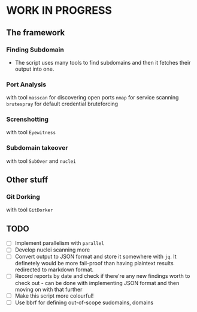 
# WORK IN PROGRESS

## The framework
### Finding Subdomain
- The script uses many tools to find subdomains and then it fetches their output into one.
### Port Analysis
with tool ```masscan``` for discovering open ports
```nmap``` for service scanning
```brutespray``` for default credential bruteforcing
### Screnshotting
with tool ```Eyewitness```
### Subdomain takeover
with tool ```SubOver``` and ```nuclei```
## Other stuff
### Git Dorking
with tool ```GitDorker```
## TODO
- [ ] Implement parallelism with ```parallel```
- [ ] Develop nuclei scanning more
- [ ] Convert output to JSON format and store it somewhere with ```jq```. It definetely would be more fail-proof than having plaintext results redirected to markdown format.
- [ ] Record reports by date and check if there're any new findings worth to check out - can be done with implementing JSON format and then moving on with that further
- [ ] Make this script more colourful!
- [ ] Use bbrf for defining out-of-scope sudomains, domains
